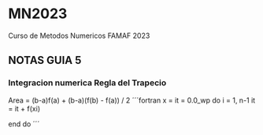 # MN2023
Curso de Metodos Numericos FAMAF 2023

## NOTAS GUIA 5
### Integracion numerica Regla del Trapecio
Area = (b-a)f(a) + (b-a)(f(b) - f(a)) / 2 
´´´fortran
x = 
it = 0.0_wp
do i = 1, n-1
    it = it + f(xi)

end do
´´´
